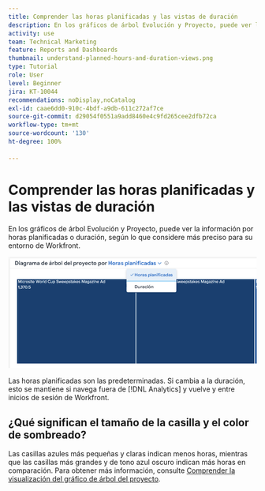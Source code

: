 ```yaml
---
title: Comprender las horas planificadas y las vistas de duración
description: En los gráficos de árbol Evolución y Proyecto, puede ver la información por horas planificadas o duración.
activity: use
team: Technical Marketing
feature: Reports and Dashboards
thumbnail: understand-planned-hours-and-duration-views.png
type: Tutorial
role: User
level: Beginner
jira: KT-10044
recommendations: noDisplay,noCatalog
exl-id: caae6dd0-910c-4bdf-a9db-611c272af7ce
source-git-commit: d29054f0551a9add8460e4c9fd265cee2dfb72ca
workflow-type: tm+mt
source-wordcount: '130'
ht-degree: 100%

---
```


# Comprender las horas planificadas y las vistas de duración

En los gráficos de árbol Evolución y Proyecto, puede ver la información por horas planificadas o duración, según lo que considere más preciso para su entorno de Workfront.

![Imagen de selección de horas planificadas en lugar de duración](assets/section-1-5.png)



Las horas planificadas son las predeterminadas. Si cambia a la duración, esto se mantiene si navega fuera de [!DNL Analytics] y vuelve y entre inicios de sesión de Workfront.

## ¿Qué significan el tamaño de la casilla y el color de sombreado?

Las casillas azules más pequeñas y claras indican menos horas, mientras que las casillas más grandes y de tono azul oscuro indican más horas en comparación. Para obtener más información, consulte [Comprender la visualización del gráfico de árbol del proyecto](https://experienceleague.adobe.com/docs/workfront/using/reporting/enhanced-analytics/project-treemap-overview.html?lang=es).
